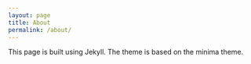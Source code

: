 ```yaml
---
layout: page
title: About
permalink: /about/
---
```


This page is built using Jekyll. The theme is based on the minima theme.
